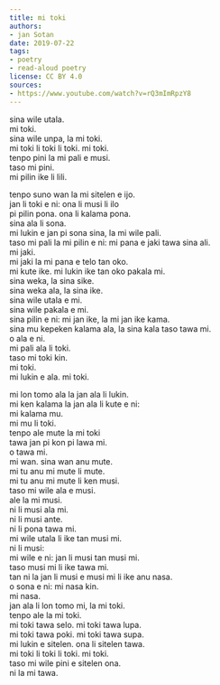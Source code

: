 ```yaml
---
title: mi toki
authors:
- jan Sotan
date: 2019-07-22
tags:
- poetry
- read-aloud poetry
license: CC BY 4.0
sources:
- https://www.youtube.com/watch?v=rQ3mImRpzY8
---
```


sina wile utala.  \
mi toki.  \
sina wile unpa, la mi toki.  \
mi toki li toki li toki. mi toki.  \
tenpo pini la mi pali e musi.  \
taso mi pini.  \
mi pilin ike li lili.

tenpo suno wan la mi sitelen e ijo.  \
jan li toki e ni: ona li musi li ilo  \
pi pilin pona. ona li kalama pona.  \
sina ala li sona.  \
mi lukin e jan pi sona sina, la mi wile pali.  \
taso mi pali la mi pilin e ni: mi pana e jaki tawa sina ali.  \
mi jaki.  \
mi jaki la mi pana e telo tan oko.  \
mi kute ike. mi lukin ike tan oko pakala mi.  \
sina weka, la sina sike.  \
sina weka ala, la sina ike.  \
sina wile utala e mi.  \
sina wile pakala e mi.  \
sina pilin e ni: mi jan ike, la mi jan ike kama.  \
sina mu kepeken kalama ala, la sina kala taso tawa mi.  \
o ala e ni.  \
mi pali ala li toki.  \
taso mi toki kin.  \
mi toki.  \
mi lukin e ala. mi toki.

mi lon tomo ala la jan ala li lukin.  \
mi ken kalama la jan ala li kute e ni:  \
mi kalama mu.  \
mi mu li toki.  \
tenpo ale mute la mi toki  \
tawa jan pi kon pi lawa mi.  \
o tawa mi.  \
mi wan. sina wan anu mute.  \
mi tu anu mi mute li mute.  \
mi tu anu mi mute li ken musi.  \
taso mi wile ala e musi.  \
ale la mi musi.  \
ni li musi ala mi.  \
ni li musi ante.  \
ni li pona tawa mi.  \
mi wile utala li ike tan musi mi.  \
ni li musi:  \
mi wile e ni: jan li musi tan musi mi.  \
taso musi mi li ike tawa mi.  \
tan ni la jan li musi e musi mi li ike anu nasa.  \
o sona e ni: mi nasa kin.  \
mi nasa.  \
jan ala li lon tomo mi, la mi toki.  \
tenpo ale la mi toki.  \
mi toki tawa selo. mi toki tawa lupa.  \
mi toki tawa poki. mi toki tawa supa.  \
mi lukin e sitelen. ona li sitelen tawa.  \
mi toki li toki li toki. mi toki.  \
taso mi wile pini e sitelen ona.  \
ni la mi tawa.